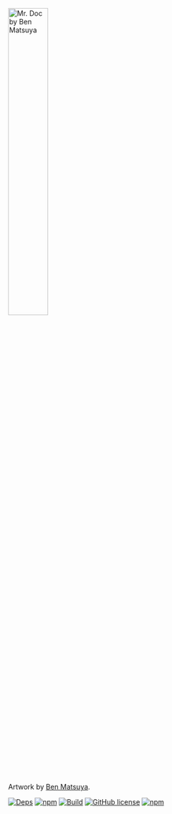 <img src="http://cl.ly/image/0x3g3I3c460q/content" width="40%" alt="Mr. Doc by Ben Matsuya">

Artwork by [Ben Matsuya](http://www.matsuyacreative.com/about/).

[![Deps](https://david-dm.org/mr-doc/mr-doc.svg)](https://david-dm.org/mr-doc/mr-doc)
[![npm](https://img.shields.io/npm/v/mr-doc.svg)](https://www.npmjs.com/package/mr-doc)
[![Build](https://travis-ci.org/mr-doc/mr-doc.svg)](https://travis-ci.org/mr-doc/mr-doc)
[![GitHub license](https://img.shields.io/badge/license-MIT-blue.svg)](https://raw.githubusercontent.com/mr-doc/mr-doc/master/LICENSE.md)
[![npm](https://img.shields.io/npm/dt/mr-doc.svg)](https://www.npmjs.com/package/mr-doc)
